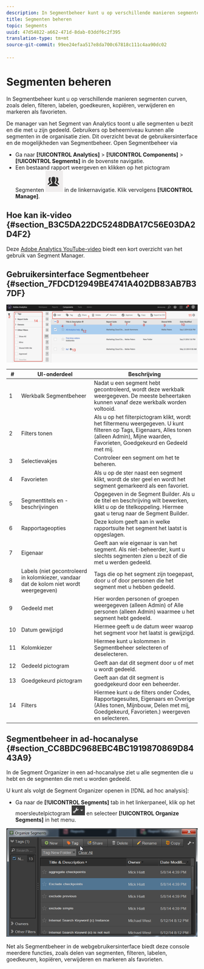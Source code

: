```yaml
---
description: In Segmentbeheer kunt u op verschillende manieren segmenten curven, zoals delen, filteren, labelen, goedkeuren, kopiëren, verwijderen en markeren als favorieten.
title: Segmenten beheren
topic: Segments
uuid: 47d54822-a662-471d-8dab-03ddf6c2f395
translation-type: tm+mt
source-git-commit: 99ee24efaa517e8da700c67818c111c4aa90dc02

---
```



# Segmenten beheren

In Segmentbeheer kunt u op verschillende manieren segmenten curven, zoals delen, filteren, labelen, goedkeuren, kopiëren, verwijderen en markeren als favorieten.

De manager van het Segment van Analytics toont u alle segmenten u bezit en die met u zijn gedeeld. Gebruikers op beheerniveau kunnen alle segmenten in de organisatie zien. Dit overzicht bevat de gebruikersinterface en de mogelijkheden van Segmentbeheer. Open Segmentbeheer via

* Ga naar **[!UICONTROL Analytics]** > **[!UICONTROL Components]** > **[!UICONTROL Segments]** in de bovenste navigatie.
* Een bestaand rapport weergeven en klikken op het pictogram Segmenten ![](assets/segment_icon.png) in de linkernavigatie. Klik vervolgens **[!UICONTROL Manage]**.

## Hoe kan ik-video {#section_B3C5DA22DC5248DBA17C56E03DA2D4F2}

Deze [Adobe Analytics YouTube-video](https://www.youtube.com/watch?v=CdfOq98PTrg&index=6&list=PL2tCx83mn7GtHqZicFTa--aE6d02BvvTd) biedt een kort overzicht van het gebruik van Segment Manager.

## Gebruikersinterface Segmentbeheer {#section_7FDCD12949BE4741A402DB83AB7B37DF}

![](assets/segment_manager_ui.png)

| # | UI-onderdeel | Beschrijving |
|---|---|---|
| 1 | Werkbalk Segmentbeheer | Nadat u een segment hebt gecontroleerd, wordt deze werkbalk weergegeven. De meeste beheertaken kunnen vanaf deze werkbalk worden voltooid. |
| 2 | Filters tonen | Als u op het filterpictogram klikt, wordt het filtermenu weergegeven. U kunt filteren op Tags, Eigenaars, Alles tonen (alleen Admin), Mijne waarden, Favorieten, Goedgekeurd en Gedeeld met mij. |
| 3 | Selectievakjes | Controleer een segment om het te beheren. |
| 4 | Favorieten | Als u op de ster naast een segment klikt, wordt de ster geel en wordt het segment gemarkeerd als een favoriet. |
| 5 | Segmenttitels en -beschrijvingen | Opgegeven in de Segment Builder. Als u de titel en beschrijving wilt bewerken, klikt u op de titelkoppeling. Hiermee gaat u terug naar de Segment Builder. |
| 6 | Rapportageopties | Deze kolom geeft aan in welke rapportsuite het segment het laatst is opgeslagen. |
| 7 | Eigenaar | Geeft aan wie eigenaar is van het segment. Als niet-beheerder, kunt u slechts segmenten zien u bezit of die met u werden gedeeld. |
| 8 | Labels (niet gecontroleerd in kolomkiezer, vandaar dat de kolom niet wordt weergegeven) | Tags die op het segment zijn toegepast, door u of door personen die het segment met u hebben gedeeld. |
| 9 | Gedeeld met | Hier worden personen of groepen weergegeven (alleen Admin) of Alle personen (alleen Admin) waarmee u het segment hebt gedeeld. |
| 10 | Datum gewijzigd | Hiermee geeft u de datum weer waarop het segment voor het laatst is gewijzigd. |
| 11 | Kolomkiezer | Hiermee kunt u kolommen in Segmentbeheer selecteren of deselecteren. |
| 12 | Gedeeld pictogram | Geeft aan dat dit segment door u of met u wordt gedeeld. |
| 13 | Goedgekeurd pictogram | Geeft aan dat dit segment is goedgekeurd door een beheerder. |
| 14 | Filters | Hiermee kunt u de filters onder Codes, Rapportagesuites, Eigenaars en Overige (Alles tonen, Mijnbouw, Delen met mij, Goedgekeurd, Favorieten.) weergeven en selecteren. |

## Segmentbeheer in ad-hocanalyse {#section_CC8BDC968EBC4BC1919870869D8443A9}

In de Segment Organizer in een ad-hocanalyse ziet u alle segmenten die u hebt en de segmenten die met u worden gedeeld.

U kunt als volgt de Segment Organizer openen in [!DNL ad hoc analysis]:

* Ga naar de **[!UICONTROL Segments]** tab in het linkerpaneel, klik op het moersleutelpictogram ![](assets/wrench_icon.png) en selecteer **[!UICONTROL Organize Segments]** in het menu.

![](assets/ad_hoc_organize_segments.png)

Net als Segmentbeheer in de webgebruikersinterface biedt deze console meerdere functies, zoals delen van segmenten, filteren, labelen, goedkeuren, kopiëren, verwijderen en markeren als favorieten.
